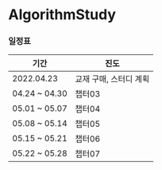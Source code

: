 # AlgorithmStudy


### 일정표
|기간|진도|
|---|---|
|2022.04.23| 교재 구매, 스터디 계획|
|04.24 ~ 04.30|챕터03|
|05.01 ~ 05.07|챕터04|
|05.08 ~ 05.14|챕터05|
|05.15 ~ 05.21|챕터06|
|05.22 ~ 05.28|챕터07|
